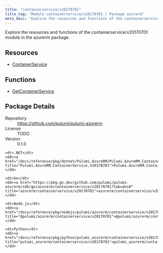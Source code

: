 ```yaml
---
title: "containerservice/v20170701"
title_tag: "Module containerservice/v20170701 | Package azurerm"
meta_desc: "Explore the resources and functions of the containerservice/v20170701 module in the azurerm package."
---
```


<!-- WARNING: this file was generated by Pulumi Docs Generator. -->
<!-- Do not edit by hand unless you're certain you know what you are doing! -->

Explore the resources and functions of the containerservice/v20170701 module in the azurerm package.

<h2 id="resources">Resources</h2>
<ul class="api">
    <li><a href="containerservice" title="ContainerService"><span class="symbol resource"></span>ContainerService</a></li>
</ul>

<h2 id="functions">Functions</h2>
<ul class="api">
    <li><a href="getcontainerservice" title="GetContainerService"><span class="symbol function"></span>GetContainerService</a></li>
</ul>

<h2 id="package-details">Package Details</h2>
<dl class="package-details">
	<dt>Repository</dt>
	<dd><a href="https://github.com/pulumi/pulumi-azurerm">https://github.com/pulumi/pulumi-azurerm</a></dd>
	<dt>License</dt>
	<dd>TODO</dd>
	<dt>Version</dt>
	<dd>0.1.0</dd>
</dl>



<dl class="tabular">

    <dt>.NET</dt>
    <dd><a href="/docs/reference/pkg/dotnet/Pulumi.AzureRM/Pulumi.AzureRM.ContainerService.V20170701.html" title="Pulumi.AzureRM.ContainerService.V20170701">Pulumi.AzureRM.ContainerService.V20170701</a></dd>

    <dt>Go</dt>
    <dd><a href="https://pkg.go.dev/github.com/pulumi/pulumi-azurerm/sdk/go/azurerm/containerservice/v20170701?tab=doc#" title="azurerm/containerservice/v20170701">azurerm/containerservice/v20170701</a></dd>

    <dt>Node.js</dt>
    <dd><a href="/docs/reference/pkg/nodejs/pulumi/azurerm/containerservice/v20170701/#" title="@pulumi/azurerm/containerservice/v20170701">@pulumi/azurerm/containerservice/v20170701</a></dd>

    <dt>Python</dt>
    <dd><a href="/docs/reference/pkg/python/pulumi_azurerm/containerservice/v20170701" title="pulumi_azurerm/containerservice/v20170701">pulumi_azurerm/containerservice/v20170701</a></dd>

</dl>

